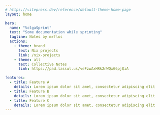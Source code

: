 ```yaml
---
# https://vitepress.dev/reference/default-theme-home-page
layout: home

hero:
  name: "VolgaSprint"
  text: "Some documentation while sprinting"
  tagline: Notes by mrflos
  actions:
    - theme: brand
      text: Nix projects
      link: /nix-projects
    - theme: alt
      text: Collective Notes 
      link: https://pad.lassul.us/veFzwAxHRk2nWQxG6pjQiA

features:
  - title: Feature A
    details: Lorem ipsum dolor sit amet, consectetur adipiscing elit
  - title: Feature B
    details: Lorem ipsum dolor sit amet, consectetur adipiscing elit
  - title: Feature C
    details: Lorem ipsum dolor sit amet, consectetur adipiscing elit
---
```


